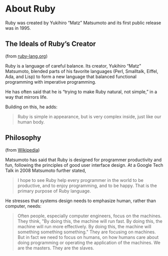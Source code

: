 # About Ruby

Ruby was created by Yukihiro “Matz” Matsumoto and its first public release was in 1995.

## The Ideals of Ruby’s Creator

(from [ruby-lang.org](https://www.ruby-lang.org/en/about/))

Ruby is a language of careful balance. Its creator, Yukihiro “Matz” Matsumoto, blended parts of his favorite languages 
(Perl, Smalltalk, Eiffel, Ada, and Lisp) to form a new language that balanced functional programming with imperative programming.

He has often said that he is “trying to make Ruby natural, not simple,” in a way that mirrors life.

Building on this, he adds:

> Ruby is simple in appearance, but is very complex inside, just like our human body.

## Philosophy

(from [Wikipedia](https://en.wikipedia.org/wiki/Ruby_(programming_language)#Philosophy))

Matsumoto has said that Ruby is designed for programmer productivity and fun, following the principles of good user 
interface design. At a Google Tech Talk in 2008 Matsumoto further stated,

> I hope to see Ruby help every programmer in the world to be productive, and to enjoy programming, and to be happy. 
> That is the primary purpose of Ruby language.

He stresses that systems design needs to emphasize human, rather than computer, needs:

> Often people, especially computer engineers, focus on the machines. They think, "By doing this, the machine will run fast. By doing this, the machine will run more effectively. By doing this, the machine will something something something." They are focusing on machines. But in fact we need to focus on humans, on how humans care about doing programming or operating the application of the machines. We are the masters. They are the slaves.
